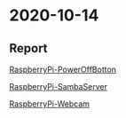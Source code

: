 # 2020-10-14
## Report
[RaspberryPi-PowerOffBotton](https://github.com/GodZhan/RaspberryPi_PowerOffBotton)

[RaspberryPi-SambaServer](https://github.com/prjiang/RaspberryPi-SambaServer)

[RaspberryPi-Webcam]()
